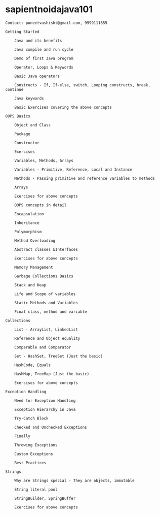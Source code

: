 # sapientnoidajava101

    Contact: puneetvashisht@gmail.com, 9999111855

    Getting Started

        Java and its benefits

        Java compile and run cycle

        Demo of first Java program

        Operator, Loops & Keywords

        Basic Java operators

        Constructs - If, If-else, switch, Looping constructs, break, continue

        Java keywords

        Basic Exercises covering the above concepts

    OOPS Basics

        Object and Class

        Package

        Constructor

        Exercises

        Variables, Methods, Arrays

        Variables - Primitive, Reference, Local and Instance

        Methods - Passing primitive and reference variables to methods

        Arrays

        Exercises for above concepts

        OOPS concepts in detail

        Encapsulation

        Inheritance

        Polymorphism

        Method Overloading

        Abstract classes &Interfaces

        Exercises for above concepts

        Memory Management

        Garbage Collections Basics

        Stack and Heap

        Life and Scope of variables

        Static Methods and Variables

        Final class, method and variable

    Collections

        List - ArrayList, LinkedList

        Reference and Object equality

        Comparable and Comparator

        Set - HashSet, TreeSet (Just the basic)

        HashCode, Equals

        HashMap, TreeMap (Just the basic)

        Exercises for above concepts

    Exception Handling

        Need for Exception Handling

        Exception Hierarchy in Java

        Try-Catch Block

        Checked and Unchecked Exceptions

        Finally

        Throwing Exceptions

        Custom Exceptions

        Best Practices

    Strings

        Why are Strings special - They are objects, immutable

        String literal pool

        StringBuilder, SpringBuffer

        Exercises for above concepts

 

 